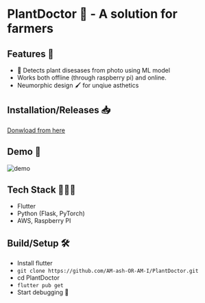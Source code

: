 # PlantDoctor 🌱 - A solution for farmers

## Features 🌟
- 🔎 Detects plant disesases from photo using ML model
- Works both offline (through raspberry pi) and online.
- Neumorphic design 🖌️ for unqiue asthetics
## Installation/Releases 📥️

[Donwload from here](https://github.com/AM-ash-OR-AM-I/PlantDoctor/releases/download/v0.0.1/plant_doctor_app_base.apk)
## Demo 📱
![demo](https://github.com/AM-ash-OR-AM-I/PlantDoctor/assets/59698257/9818111c-c3a0-4550-b29e-7912ccfb5730)

## Tech Stack 🧑🏻‍💻
- Flutter
- Python (Flask, PyTorch)
- AWS, Raspberry PI

## Build/Setup 🛠️
- Install flutter
- `git clone https://github.com/AM-ash-OR-AM-I/PlantDoctor.git`
- cd PlantDoctor
- `flutter pub get`
- Start debugging 🚀
